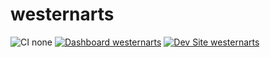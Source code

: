 # westernarts

![CI none](https://img.shields.io/badge/ci-none-orange.svg)
[![Dashboard westernarts](https://img.shields.io/badge/dashboard-westernarts-yellow.svg)](https://dashboard.pantheon.io/sites/b36764d7-7b65-4994-8bad-932118011f25#dev/code)
[![Dev Site westernarts](https://img.shields.io/badge/site-westernarts-blue.svg)](http://dev-westernarts.pantheonsite.io/)